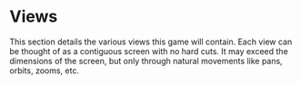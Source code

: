 # Views
This section details the various views this game will contain. Each view can be thought of as a contiguous screen with no hard cuts. It may exceed the dimensions of the screen, but only through natural movements like pans, orbits, zooms, etc.
